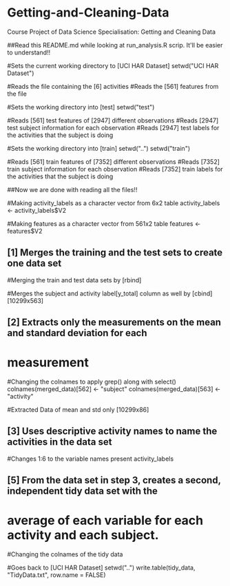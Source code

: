 # Getting-and-Cleaning-Data
Course Project of Data Science Specialisation: Getting and Cleaning Data 

##Read this README.md while looking at run_analysis.R scrip. It'll be easier to understand!!

#Sets the current working directory to [UCI HAR Dataset]
setwd("UCI HAR Dataset")

#Reads the file containing the [6] activities
#Reads the [561] features from the file

#Sets the working directory into [test]
setwd("test")

#Reads [561] test features of [2947] different observations
#Reads [2947] test subject information for each observation
#Reads [2947] test labels for the activities that the subject is doing

#Sets the working directory into [train]
setwd("..")
setwd("train")

#Reads [561] train features of [7352] different observations
#Reads [7352] train subject information for each observation
#Reads [7352] train labels for the activities that the subject is doing

##Now we are done with reading all the files!!

#Making activity_labels as a character vector from 6x2 table
activity_labels <- activity_labels$V2

#Making features as a character vector from 561x2 table
features <- features$V2

## [1] Merges the training and the test sets to create one data set
#Merging the train and test data sets by [rbind]

#Merges the subject and activity label[y_total] column as well by [cbind] [10299x563]

## [2] Extracts only the measurements on the mean and standard deviation for each 
#  measurement

#Changing the colnames to apply grep() along with select()
colnames(merged_data)[562] <- "subject"
colnames(merged_data)[563] <- "activity"

#Extracted Data of mean and std only [10299x86]

## [3] Uses descriptive activity names to name the activities in the data set
#Changes 1:6 to the variable names present activity_labels

## [5] From the data set in step 3, creates a second, independent tidy data set with the
#  average of each variable for each activity and each subject.

#Changing the colnames of the tidy data

#Goes back to [UCI HAR Dataset]
setwd("..")
write.table(tidy_data, "TidyData.txt", row.name = FALSE)

